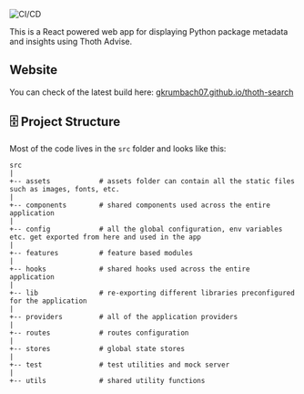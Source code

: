 ![CI/CD](https://github.com/gkrumbach07/thoth-search/workflows/CI/CD/badge.svg)

This is a React powered web app for displaying Python package metadata and insights using Thoth Advise.

## Website
You can check of the latest build here: [gkrumbach07.github.io/thoth-search](https://gkrumbach07.github.io/thoth-search)

## 🗄️ Project Structure

Most of the code lives in the `src` folder and looks like this:

```text
src
|
+-- assets            # assets folder can contain all the static files such as images, fonts, etc.
|
+-- components        # shared components used across the entire application
|
+-- config            # all the global configuration, env variables etc. get exported from here and used in the app
|
+-- features          # feature based modules
|
+-- hooks             # shared hooks used across the entire application
|
+-- lib               # re-exporting different libraries preconfigured for the application
|
+-- providers         # all of the application providers
|
+-- routes            # routes configuration
|
+-- stores            # global state stores
|
+-- test              # test utilities and mock server
|
+-- utils             # shared utility functions
```
